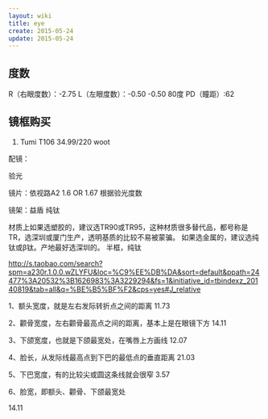 ```yaml
---
layout: wiki
title: eye
create: 2015-05-24
update: 2015-05-24
---
```


## 度数
R（右眼度数）：-2.75 
L（左眼度数）：-0.50 -0.50 80度 
PD（瞳距）:62

## 镜框购买
1. Tumi T106 34.99$/220$ woot


配镜：

验光

镜片：依视路A2  1.6 OR 1.67 根据验光度数


镜架：益盾 纯钛

材质上如果选塑胶的，建议选TR90或TR95，这种材质很多替代品，都号称是TR，选深圳或厦门生产，透明基质的比较不易被蒙骗。
如果选金属的，建议选纯钛或β钛。产地最好选深圳的。
半框，纯钛

http://s.taobao.com/search?spm=a230r.1.0.0.wZLYFU&loc=%C9%EE%DB%DA&sort=default&ppath=24477%3A20532%3B1626983%3A3229294&fs=1&initiative_id=tbindexz_20140819&tab=all&q=%BE%B5%BF%F2&cps=yes#J_relative
 

1、额头宽度，就是左右发际转折点之间的距离
11.73

2、颧骨宽度，左右颧骨最高点之间的距离，基本上是在眼镜下方
14.11

3、下颌宽度，也就是下颌最宽处，在嘴唇上方画线
12.07

4、脸长，从发际线最高点到下巴的最低点的垂直距离
21.03

5、下巴宽度，有的比较尖或圆这条线就会很窄
3.57

6、脸宽，即额头、颧骨、下颌最宽处

14.11

